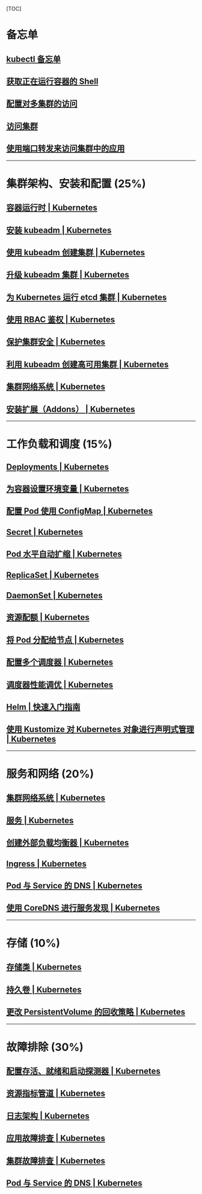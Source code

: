 [TOC]



# 备忘单

## [kubectl 备忘单](https://kubernetes.io/zh/docs/reference/kubectl/cheatsheet/)




## [获取正在运行容器的 Shell](https://kubernetes.io/zh-cn/docs/tasks/debug/debug-application/get-shell-running-container/)



## [配置对多集群的访问](https://kubernetes.io/zh/docs/tasks/access-application-cluster/configure-access-multiple-clusters/)

  

## [访问集群](https://kubernetes.io/zh/docs/tasks/access-application-cluster/access-cluster/)

  

## [使用端口转发来访问集群中的应用](https://kubernetes.io/zh/docs/tasks/access-application-cluster/port-forward-access-application-cluster/)

  

-----



#  集群架构、安装和配置 (25%)



## [容器运行时 | Kubernetes](https://kubernetes.io/zh/docs/setup/production-environment/container-runtimes/)



## [安装 kubeadm | Kubernetes](https://kubernetes.io/zh/docs/setup/production-environment/tools/kubeadm/install-kubeadm/)



## [使用 kubeadm 创建集群 | Kubernetes](https://kubernetes.io/zh/docs/setup/production-environment/tools/kubeadm/create-cluster-kubeadm/)



## [升级 kubeadm 集群 | Kubernetes](https://kubernetes.io/zh/docs/tasks/administer-cluster/kubeadm/kubeadm-upgrade/)



## [为 Kubernetes 运行 etcd 集群 | Kubernetes](https://kubernetes.io/zh/docs/tasks/administer-cluster/configure-upgrade-etcd/)



## [使用 RBAC 鉴权 | Kubernetes](https://kubernetes.io/zh/docs/reference/access-authn-authz/rbac/)



## [保护集群安全 | Kubernetes](https://kubernetes.io/zh/docs/tasks/administer-cluster/securing-a-cluster/)



## [利用 kubeadm 创建高可用集群 | Kubernetes](https://kubernetes.io/zh/docs/setup/production-environment/tools/kubeadm/high-availability/)



## [集群网络系统 | Kubernetes](https://kubernetes.io/zh/docs/concepts/cluster-administration/networking/)



## [安装扩展（Addons） | Kubernetes](https://kubernetes.io/zh/docs/concepts/cluster-administration/addons/)



-----



# 工作负载和调度 (15%)



## [Deployments | Kubernetes](https://kubernetes.io/zh/docs/concepts/workloads/controllers/deployment/)



## [为容器设置环境变量 | Kubernetes](https://kubernetes.io/zh/docs/tasks/inject-data-application/define-environment-variable-container/)



## [配置 Pod 使用 ConfigMap | Kubernetes](https://kubernetes.io/zh/docs/tasks/configure-pod-container/configure-pod-configmap/)



## [Secret | Kubernetes](https://kubernetes.io/zh/docs/concepts/configuration/secret/)



## [Pod 水平自动扩缩 | Kubernetes](https://kubernetes.io/zh/docs/tasks/run-application/horizontal-pod-autoscale/)



## [ReplicaSet | Kubernetes](https://kubernetes.io/zh/docs/concepts/workloads/controllers/replicaset/)



## [DaemonSet | Kubernetes](https://kubernetes.io/zh/docs/concepts/workloads/controllers/daemonset/)



## [资源配额 | Kubernetes](https://kubernetes.io/zh/docs/concepts/policy/resource-quotas/)



## [将 Pod 分配给节点 | Kubernetes](https://kubernetes.io/zh/docs/concepts/scheduling-eviction/assign-pod-node/)



## [配置多个调度器 | Kubernetes](https://kubernetes.io/zh/docs/tasks/extend-kubernetes/configure-multiple-schedulers/)



## [调度器性能调优 | Kubernetes](https://kubernetes.io/zh/docs/concepts/scheduling-eviction/scheduler-perf-tuning/)



## [Helm | 快速入门指南](https://helm.sh/zh/docs/intro/quickstart/)



## [使用 Kustomize 对 Kubernetes 对象进行声明式管理 | Kubernetes](https://kubernetes.io/zh/docs/tasks/manage-kubernetes-objects/kustomization/)



---



# 服务和网络 (20%)



## [集群网络系统 | Kubernetes](https://kubernetes.io/zh/docs/concepts/cluster-administration/networking/)



## [服务 | Kubernetes](https://kubernetes.io/zh/docs/concepts/services-networking/service/)



## [创建外部负载均衡器 | Kubernetes](https://kubernetes.io/zh/docs/tasks/access-application-cluster/create-external-load-balancer/)



## [Ingress | Kubernetes](https://kubernetes.io/zh/docs/concepts/services-networking/ingress/)



## [Pod 与 Service 的 DNS | Kubernetes](https://kubernetes.io/zh/docs/concepts/services-networking/dns-pod-service/)



## [使用 CoreDNS 进行服务发现 | Kubernetes](https://kubernetes.io/zh/docs/tasks/administer-cluster/coredns/)



---



# 存储 (10%)



## [存储类 | Kubernetes](https://kubernetes.io/zh/docs/concepts/storage/storage-classes/)



## [持久卷 | Kubernetes](https://kubernetes.io/zh/docs/concepts/storage/persistent-volumes/)



## [更改 PersistentVolume 的回收策略 | Kubernetes](https://kubernetes.io/zh/docs/tasks/administer-cluster/change-pv-reclaim-policy/)



---



# 故障排除 (30%)



## [配置存活、就绪和启动探测器 | Kubernetes](https://kubernetes.io/zh/docs/tasks/configure-pod-container/configure-liveness-readiness-startup-probes/)



## [资源指标管道 | Kubernetes](https://kubernetes.io/zh/docs/tasks/debug-application-cluster/resource-metrics-pipeline/)



## [日志架构 | Kubernetes](https://kubernetes.io/zh/docs/concepts/cluster-administration/logging/)



## [应用故障排查 | Kubernetes](https://kubernetes.io/zh/docs/tasks/debug-application-cluster/debug-application/)



## [集群故障排查 | Kubernetes](https://kubernetes.io/zh/docs/tasks/debug-application-cluster/debug-cluster/)



## [Pod 与 Service 的 DNS | Kubernetes](https://kubernetes.io/zh/docs/concepts/services-networking/dns-pod-service/)




